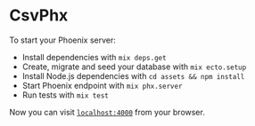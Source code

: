 # CsvPhx

To start your Phoenix server:

  * Install dependencies with `mix deps.get`
  * Create, migrate and seed your database with `mix ecto.setup`
  * Install Node.js dependencies with `cd assets && npm install`
  * Start Phoenix endpoint with `mix phx.server`
  * Run tests with `mix test`

Now you can visit [`localhost:4000`](http://localhost:4000) from your browser.